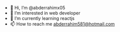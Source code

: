 - 👋 Hi, I’m @abderrahimx05
- 👀 I’m interested in web developer
- 🌱 I’m currently learning reactjs
- 📫 How to reach me abderrahim581@hotmail.com

<!---
abderrahimx05/abderrahimx05 is a ✨ special ✨ repository because its `README.md` (this file) appears on your GitHub profile.
You can click the Preview link to take a look at your changes.
--->

